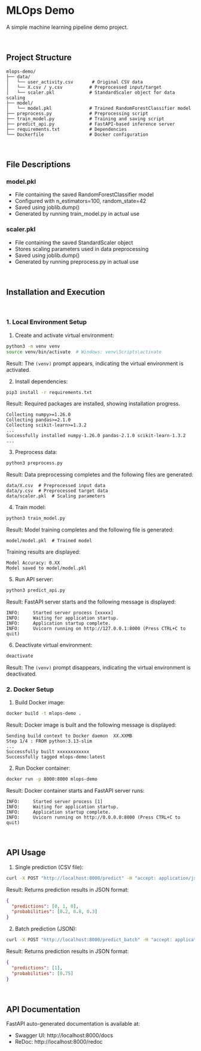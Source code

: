 # MLOps Demo

A simple machine learning pipeline demo project.

<br/>

## Project Structure

```
mlops-demo/
├── data/
│   └── user_activity.csv       # Original CSV data
│   └── X.csv / y.csv          # Preprocessed input/target
│   └── scaler.pkl             # StandardScaler object for data scaling
├── model/
│   └── model.pkl              # Trained RandomForestClassifier model
├── preprocess.py              # Preprocessing script
├── train_model.py             # Training and saving script
├── predict_api.py             # FastAPI-based inference server
├── requirements.txt           # Dependencies
└── Dockerfile                 # Docker configuration
```

<br/>

## File Descriptions

### model.pkl
- File containing the saved RandomForestClassifier model
- Configured with n_estimators=100, random_state=42
- Saved using joblib.dump()
- Generated by running train_model.py in actual use

### scaler.pkl
- File containing the saved StandardScaler object
- Stores scaling parameters used in data preprocessing
- Saved using joblib.dump()
- Generated by running preprocess.py in actual use

<br/>

## Installation and Execution

<br/>

### 1. Local Environment Setup

1. Create and activate virtual environment:
```bash
python3 -m venv venv
source venv/bin/activate  # Windows: venv\Scripts\activate
```
Result: The `(venv)` prompt appears, indicating the virtual environment is activated.

2. Install dependencies:
```bash
pip3 install -r requirements.txt
```
Result: Required packages are installed, showing installation progress.
```
Collecting numpy>=1.26.0
Collecting pandas>=2.1.0
Collecting scikit-learn>=1.3.2
...
Successfully installed numpy-1.26.0 pandas-2.1.0 scikit-learn-1.3.2 ...
```

3. Preprocess data:
```bash
python3 preprocess.py
```
Result: Data preprocessing completes and the following files are generated:
```
data/X.csv  # Preprocessed input data
data/y.csv  # Preprocessed target data
data/scaler.pkl  # Scaling parameters
```

4. Train model:
```bash
python3 train_model.py
```
Result: Model training completes and the following file is generated:
```
model/model.pkl  # Trained model
```
Training results are displayed:
```
Model Accuracy: 0.XX
Model saved to model/model.pkl
```

5. Run API server:
```bash
python3 predict_api.py
```
Result: FastAPI server starts and the following message is displayed:
```
INFO:     Started server process [xxxxx]
INFO:     Waiting for application startup.
INFO:     Application startup complete.
INFO:     Uvicorn running on http://127.0.0.1:8000 (Press CTRL+C to quit)
```

6. Deactivate virtual environment:
```bash
deactivate
```
Result: The `(venv)` prompt disappears, indicating the virtual environment is deactivated.

### 2. Docker Setup

1. Build Docker image:
```bash
docker build -t mlops-demo .
```
Result: Docker image is built and the following message is displayed:
```
Sending build context to Docker daemon  XX.XXMB
Step 1/4 : FROM python:3.13-slim
...
Successfully built xxxxxxxxxxxx
Successfully tagged mlops-demo:latest
```

2. Run Docker container:
```bash
docker run -p 8000:8000 mlops-demo
```
Result: Docker container starts and FastAPI server runs:
```
INFO:     Started server process [1]
INFO:     Waiting for application startup.
INFO:     Application startup complete.
INFO:     Uvicorn running on http://0.0.0.0:8000 (Press CTRL+C to quit)
```

<br/>

## API Usage

1. Single prediction (CSV file):
```bash
curl -X POST "http://localhost:8000/predict" -H "accept: application/json" -H "Content-Type: multipart/form-data" -F "file=@data/test.csv"
```
Result: Returns prediction results in JSON format:
```json
{
  "predictions": [0, 1, 0],
  "probabilities": [0.2, 0.8, 0.3]
}
```

2. Batch prediction (JSON):
```bash
curl -X POST "http://localhost:8000/predict_batch" -H "accept: application/json" -H "Content-Type: application/json" -d '[{"session_duration": 130, "page_views": 6, "clicks": 9, "scroll_depth": 80, "time_on_site": 190}]'
```
Result: Returns prediction results in JSON format:
```json
{
  "predictions": [1],
  "probabilities": [0.75]
}
```

<br/>

## API Documentation

FastAPI auto-generated documentation is available at:
- Swagger UI: http://localhost:8000/docs
- ReDoc: http://localhost:8000/redoc